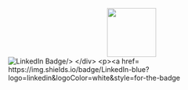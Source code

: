 
<div id="header" align="center">
  <img src="https://media.giphy.com/media/bGgsc5mWoryfgKBx1u/giphy.gif" width="100"/>
</div>

<div id="badges">
  <img src="[https://media.giphy.com/media/bGgsc5mWoryfgKBx1u/giphy.gif](https://img.shields.io/badge/LinkedIn-blue?logo=linkedin&logoColor=white&style=for-the-badge)" alt="LinkedIn Badge/>
</div>

https://img.shields.io/badge/LinkedIn-blue?logo=linkedin&logoColor=white&style=for-the-badge
